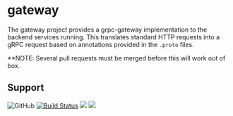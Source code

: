 # gateway

The gateway project provides a grpc-gateway implementation to the backend services running.
This translates standard HTTP requests into a gRPC request based on annotations provided in the `.proto` files.

**NOTE: Several pull requests must be merged before this will work out of box.

## Support

![GitHub](https://img.shields.io/github/license/deps-cloud/gateway.svg)
[![Build Status](https://travis-ci.com/deps-cloud/gateway.svg?branch=master)](https://travis-ci.com/deps-cloud/gateway)
[![](https://images.microbadger.com/badges/image/depscloud/gateway.svg)](https://microbadger.com/images/depscloud/gateway)
[![](https://images.microbadger.com/badges/version/depscloud/gateway.svg)](https://microbadger.com/images/depscloud/gateway)
